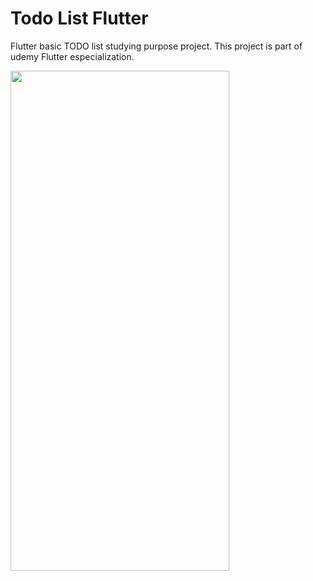 # Todo List Flutter

Flutter basic TODO list studying purpose project. This project is part of udemy Flutter especialization.

<img src="https://user-images.githubusercontent.com/8410353/107865713-e346e000-6e3f-11eb-967c-dd2332b653a2.png" width="350" height="800">


